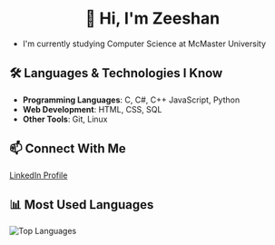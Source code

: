 <h1 align="center">👋 Hi, I'm Zeeshan</h1>

- I'm currently studying Computer Science at McMaster University

## 🛠 Languages & Technologies I Know
- **Programming Languages**: C, C#, C++ JavaScript, Python
- **Web Development**: HTML, CSS, SQL
- **Other Tools**: Git, Linux

## 📫 Connect With Me
[LinkedIn Profile]([https://www.linkedin.com/in/your-profile/](https://www.linkedin.com/in/zeeshan-bombaywala-8846b6289/))

## 📊 Most Used Languages
![Top Languages](https://github-readme-stats.vercel.app/api/top-langs/?username=zshan-dev&layout=compact&theme=tokyonight)


<!--
**zshan-dev/zshan-dev** is a ✨ _special_ ✨ repository because its `README.md` (this file) appears on your GitHub profile.

Here are some ideas to get you started:

- 🔭 I’m currently working on ...
- 🌱 I’m currently learning ...
- 👯 I’m looking to collaborate on ...
- 🤔 I’m looking for help with ...
- 💬 Ask me about ...
- 📫 How to reach me: ...
- 😄 Pronouns: ...
- ⚡ Fun fact: ...
-->
